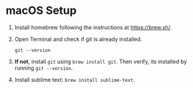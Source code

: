# macOS Setup

1. Install homebrew following the instructions at https://brew.sh/.

2. Open Terminal and check if git is already installed.

   ```
   git --version
   ```

4. **If not**, install `git` using `brew install git`. Then verify, its installed by running `git --version`.

5. Install sublime text: `brew install sublime-text`.
